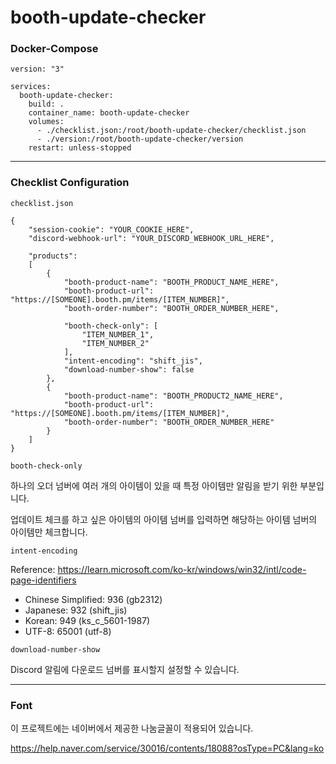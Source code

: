 # booth-update-checker

### Docker-Compose
```
version: "3"

services:
  booth-update-checker:
    build: .
    container_name: booth-update-checker
    volumes:
      - ./checklist.json:/root/booth-update-checker/checklist.json
      - ./version:/root/booth-update-checker/version
    restart: unless-stopped
```

---

### Checklist Configuration

`checklist.json`
```
{
    "session-cookie": "YOUR_COOKIE_HERE",
    "discord-webhook-url": "YOUR_DISCORD_WEBHOOK_URL_HERE",

    "products":
    [
        {
            "booth-product-name": "BOOTH_PRODUCT_NAME_HERE",
            "booth-product-url": "https://[SOMEONE].booth.pm/items/[ITEM_NUMBER]",
            "booth-order-number": "BOOTH_ORDER_NUMBER_HERE",

            "booth-check-only": [
                "ITEM_NUMBER_1",
                "ITEM_NUMBER_2"
            ],
            "intent-encoding": "shift_jis",
            "download-number-show": false
        },
        {
            "booth-product-name": "BOOTH_PRODUCT2_NAME_HERE",
            "booth-product-url": "https://[SOMEONE].booth.pm/items/[ITEM_NUMBER]",
            "booth-order-number": "BOOTH_ORDER_NUMBER_HERE"
        }
    ]
}
```

`booth-check-only`

하나의 오더 넘버에 여러 개의 아이템이 있을 때 특정 아이템만 알림을 받기 위한 부분입니다.

업데이트 체크를 하고 싶은 아이템의 아이템 넘버를 입력하면 해당하는 아이템 넘버의 아이템만 체크합니다.

`intent-encoding`

Reference: https://learn.microsoft.com/ko-kr/windows/win32/intl/code-page-identifiers
- Chinese Simplified: 936 (gb2312)
- Japanese: 932 (shift_jis)
- Korean: 949 (ks_c_5601-1987)
- UTF-8: 65001 (utf-8)

`download-number-show`

Discord 알림에 다운로드 넘버를 표시할지 설정할 수 있습니다.

---
### Font
이 프로젝트에는 네이버에서 제공한 나눔글꼴이 적용되어 있습니다.

https://help.naver.com/service/30016/contents/18088?osType=PC&lang=ko
